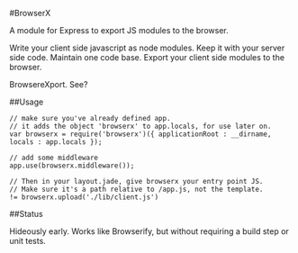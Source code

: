 #BrowserX

A module for Express to export JS modules to the browser.

Write your client side javascript as node modules. Keep it with your server side code. Maintain one code base. Export your client side modules to the browser.

BrowsereXport. See?

##Usage

	// make sure you've already defined app.
	// it adds the object 'browserx' to app.locals, for use later on.
	var browserx = require('browserx')({ applicationRoot : __dirname, locals : app.locals });

	// add some middleware
	app.use(browserx.middleware());

	// Then in your layout.jade, give browserx your entry point JS.
	// Make sure it's a path relative to /app.js, not the template.
	!= browserx.upload('./lib/client.js')

##Status

Hideously early. Works like Browserify, but without requiring a build step or unit tests. 